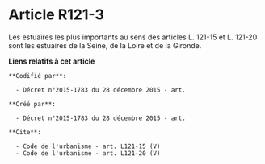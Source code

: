 # Article R121-3

Les estuaires les plus importants au sens des articles L. 121-15 et L. 121-20 sont les estuaires de la Seine, de la Loire et
de la Gironde.

**Liens relatifs à cet article**

	**Codifié par**:

	  - Décret n°2015-1783 du 28 décembre 2015 - art.

	**Créé par**:

	  - Décret n°2015-1783 du 28 décembre 2015 - art.

	**Cite**:

	  - Code de l'urbanisme - art. L121-15 (V)
	  - Code de l'urbanisme - art. L121-20 (V)
